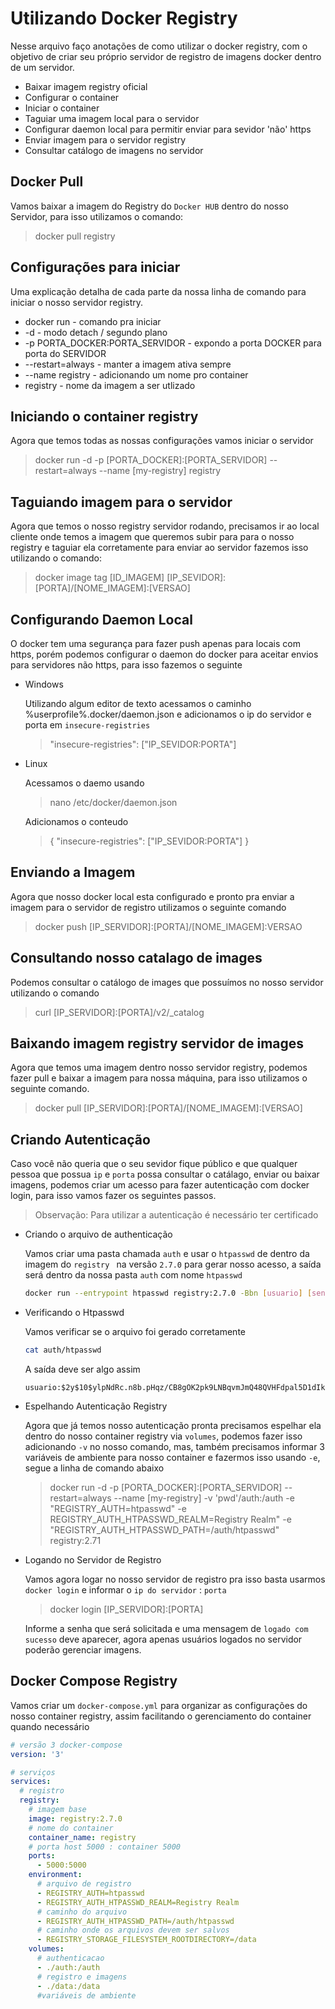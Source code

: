 # Utilizando Docker Registry

Nesse arquivo faço anotações de como utilizar o docker registry, com o objetivo de criar seu próprio servidor de registro de imagens docker dentro de um servidor.

- Baixar imagem registry oficial
- Configurar o container
- Iniciar o container
- Taguiar uma imagem local para o servidor
- Configurar daemon local para permitir enviar para sevidor 'não' https
- Enviar imagem para o servidor registry
- Consultar catálogo de imagens no servidor

## Docker Pull
Vamos baixar a imagem do Registry do ``Docker HUB`` dentro do nosso Servidor, para isso utilizamos o comando:
>docker pull registry

## Configurações para iniciar
Uma explicação detalha de cada parte da nossa linha de comando para iniciar o nosso servidor registry.

- docker run - comando pra iniciar
- -d - modo detach / segundo plano
- -p PORTA_DOCKER:PORTA_SERVIDOR - expondo a porta DOCKER para porta do SERVIDOR
- --restart=always - manter a imagem ativa sempre
- --name registry - adicionando um nome pro container
- registry - nome da imagem a ser utlizado

## Iniciando o container registry
Agora que temos todas as nossas configurações vamos iniciar o servidor
>docker run -d -p [PORTA_DOCKER]:[PORTA_SERVIDOR] --restart=always --name [my-registry] registry


## Taguiando imagem para o servidor
Agora que temos o nosso registry servidor rodando, precisamos ir ao local cliente onde temos a imagem
que queremos subir para para o nosso registry e taguiar ela corretamente para enviar ao servidor
fazemos isso utilizando o comando:
>docker image tag [ID_IMAGEM] [IP_SEVIDOR]:[PORTA]/[NOME_IMAGEM]:[VERSAO]

## Configurando Daemon Local
O docker tem uma segurança para fazer push apenas para locais com https, porém podemos configurar
o daemon do docker para aceitar envios para servidores não https, para isso fazemos o seguinte

- Windows

    Utilizando algum editor de texto acessamos o caminho %userprofile%\.docker/daemon.json e adicionamos o ip do servidor e porta em ``insecure-registries``
    >"insecure-registries": ["IP_SEVIDOR:PORTA"]

- Linux

    Acessamos o daemo usando
    >nano /etc/docker/daemon.json

    Adicionamos o conteudo
    >{ "insecure-registries": ["IP_SEVIDOR:PORTA"] }

## Enviando a Imagem
Agora que nosso docker local esta configurado e pronto pra enviar a imagem para o servidor de registro
utilizamos o seguinte comando
>docker push [IP_SERVIDOR]:[PORTA]/[NOME_IMAGEM]:VERSAO

## Consultando nosso catalago de images
Podemos consultar o catálogo de images que possuímos no nosso servidor utilizando o comando
>curl [IP_SERVIDOR]:[PORTA]/v2/_catalog


## Baixando imagem registry servidor de images
Agora que temos uma imagem dentro nosso servidor registry, podemos fazer pull e baixar a imagem para nossa máquina, para isso utilizamos o seguinte comando.
>docker pull [IP_SERVIDOR]:[PORTA]/[NOME_IMAGEM]:[VERSAO]

## Criando Autenticação
Caso você não queria que o seu sevidor fique público e que qualquer pessoa que possua ``ip`` e ``porta`` possa consultar o catálago, enviar ou baixar imagens, podemos criar um acesso para fazer autenticação com docker login, para isso vamos fazer os seguintes passos.

>Observação: Para utilizar a autenticação é necessário ter certificado

* Criando o arquivo de authenticação

    Vamos criar uma pasta chamada ``auth`` e usar o ``htpasswd`` de dentro da imagem do ``registry `` na versão ``2.7.0`` para gerar nosso acesso, a saída será dentro da nossa pasta ``auth`` com nome ``htpasswd``

    ```sh
    docker run --entrypoint htpasswd registry:2.7.0 -Bbn [usuario] [senha] > /auth/htpasswd
    ```

* Verificando o Htpasswd

    Vamos verificar se o arquivo foi gerado corretamente
    ```sh
    cat auth/htpasswd
    ```
    A saída deve ser algo assim
    ```
    usuario:$2y$10$ylpNdRc.n8b.pHqz/CB8gOK2pk9LNBqvmJmQ48QVHFdpal5D1dIkC
    ```

* Espelhando Autenticação Registry

    Agora que já temos nosso autenticação pronta precisamos espelhar ela dentro do nosso container registry via ``volumes``, podemos fazer isso adicionando ``-v`` no nosso comando, mas, também precisamos informar 3 variáveis de ambiente para nosso container e fazermos isso usando ``-e``, segue a linha de comando abaixo

    >docker run -d -p [PORTA_DOCKER]:[PORTA_SERVIDOR] --restart=always --name [my-registry] -v 'pwd'/auth:/auth -e "REGISTRY_AUTH=htpasswd" -e REGISTRY_AUTH_HTPASSWD_REALM=Registry Realm"  -e "REGISTRY_AUTH_HTPASSWD_PATH=/auth/htpasswd" registry:2.71

* Logando no Servidor de Registro

    Vamos agora logar no nosso servidor de registro pra isso basta usarmos ``docker login`` e informar o ``ip do servidor`` : ``porta``
    
    >docker login [IP_SERVIDOR]:[PORTA]

    Informe a senha que será solicitada e uma mensagem de ``logado com sucesso`` deve aparecer, agora apenas usuários logados no servidor poderão gerenciar imagens.

## Docker Compose Registry

Vamos criar um ``docker-compose.yml`` para organizar as configurações do nosso container registry, assim facilitando o gerenciamento do container quando necessário

```yml
# versão 3 docker-compose
version: '3'

# serviços
services:
  # registro
  registry:
    # imagem base
    image: registry:2.7.0
    # nome do container
    container_name: registry
    # porta host 5000 : container 5000
    ports:
      - 5000:5000
    environment:
      # arquivo de registro
      - REGISTRY_AUTH=htpasswd
      - REGISTRY_AUTH_HTPASSWD_REALM=Registry Realm
      # caminho do arquivo
      - REGISTRY_AUTH_HTPASSWD_PATH=/auth/htpasswd
      # caminho onde os arquivos devem ser salvos
      - REGISTRY_STORAGE_FILESYSTEM_ROOTDIRECTORY=/data
    volumes:
      # authenticacao
      - ./auth:/auth
      # registro e imagens
      - ./data:/data
      #variáveis de ambiente
```